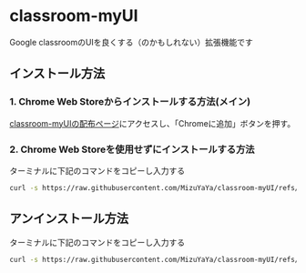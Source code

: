 # classroom-myUI

Google classroomのUIを良くする（のかもしれない）拡張機能です

## インストール方法

### 1. Chrome Web Storeからインストールする方法(メイン)

[classroom-myUIの配布ページ](https://chromewebstore.google.com/detail/classroom-myui/fldjpemfcmojflhfcgldcbmpeodifbcf)にアクセスし、「Chromeに追加」ボタンを押す。

### 2. Chrome Web Storeを使用せずにインストールする方法

ターミナルに下記のコマンドをコピーし入力する

```bash
curl -s https://raw.githubusercontent.com/MizuYaYa/classroom-myUI/refs/heads/main/install.sh | bash
```

## アンインストール方法

ターミナルに下記のコマンドをコピーし入力する

```bash
curl -s https://raw.githubusercontent.com/MizuYaYa/classroom-myUI/refs/heads/main/uninstall.sh | bash
```
